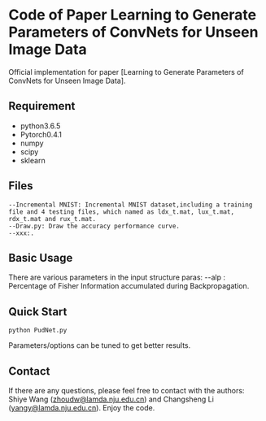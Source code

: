 # Code of Paper Learning to Generate Parameters of ConvNets for Unseen Image Data

Official implementation for paper [Learning to Generate Parameters of ConvNets for Unseen Image Data].

## Requirement
- python3.6.5
- Pytorch0.4.1
- numpy
- scipy
- sklearn

## Files 
    --Incremental MNIST: Incremental MNIST dataset,including a training file and 4 testing files, which named as ldx_t.mat, lux_t.mat, rdx_t.mat and rux_t.mat.
    --Draw.py: Draw the accuracy performance curve.
    --xxx:.

## Basic Usage  
There are various parameters in the input structure paras:
    --alp : Percentage of Fisher Information accumulated during Backpropagation.

## Quick Start
```
python PudNet.py 
```
Parameters/options can be tuned to get better results.

## Contact 
If there are any questions, please feel free to contact with the authors:  Shiye Wang (zhoudw@lamda.nju.edu.cn) and Changsheng Li (yangy@lamda.nju.edu.cn). Enjoy the code.